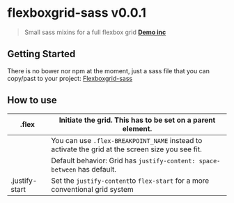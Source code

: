 # flexboxgrid-sass v0.0.1
> Small sass mixins for a full flexbox grid
[**Demo inc**](https://guillaumebreux.github.io/flexboxgrid-sass)


## Getting Started
There is no bower nor npm at the moment, just a sass file that you can copy/past to your project: [Flexboxgrid-sass](https://github.com/guillaumebreux/flexboxgrid-sass/blob/master/scss/_fbgs.scss)

## How to use
| .flex          | Initiate the grid. This has to be set on a parent element.                                        |
|----------------|---------------------------------------------------------------------------------------------------|
|                | You can use `.flex-BREAKPOINT_NAME` instead to activate the grid at the screen size you see fit.  |
|                | Default behavior: Grid has `justify-content: space-between` has default.                          |
| .justify-start | Set the `justify-content`to `flex-start` for a more conventional grid system                      |